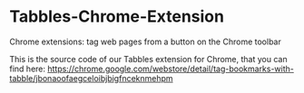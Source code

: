 # Tabbles-Chrome-Extension
Chrome extensions: tag web pages from a button on the Chrome toolbar


This is the source code of our Tabbles extension for Chrome, that you can find here: https://chrome.google.com/webstore/detail/tag-bookmarks-with-tabble/jbonaoofaegceloibjbigfnceknmehpm
